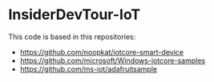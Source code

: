 # InsiderDevTour-IoT

This code is based in this repositories:
- https://github.com/noopkat/iotcore-smart-device
- https://github.com/microsoft/Windows-iotcore-samples
- https://github.com/ms-iot/adafruitsample
